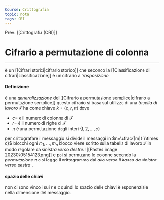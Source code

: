```yaml
---
Course: Crittografia
topic: nota
tags: CRI
---
```


Prev: [[Crittografia (CRI)]]

# Cifrario a permutazione di colonna
---
è un [[Cifrari storici|cifrario storico]] che secondo la [[Classificazione di cifrari|classificazione]] è un cifrario a _trasposizione_

#### Definizione
é una _generalizzazione_ del [[Cifrario a permutazione semplice|cifrario a permutazione semplice]]
questo cifrario si basa sul utilizzo di una _tabella di lavoro_ $\mathcal{T}$ ha come chiave $k= \langle c,r,\pi\rangle$ dove 
- $c=$ è il numero di colonne  di $\mathcal{T}$
- $r =$ é il numero di righe di $\mathcal{T}$
- $\pi$ è una permutazione degli interi $\{1,2,\dots,c\}$

per crittografare il messaggio si divide il messaggi in $n=\cfrac{|m|}{r\times c}$ blocchi ogni $m_{1},\dots,m_{n}$ blocco viene scritto sulla tabella di lavoro $\mathcal{T}$ in modo regolare da _sinistra verso destra_.
![[Pasted image 20230705154123.png]]
e poi si permutano le colonne secondo la _permutazione_ $\pi$ e si legge il crittogramma dal _alto verso il basso da sinistra verso destra_ .

#### spazio delle chiavi 
non ci sono vincoli sui $r$ e $c$ quindi lo spazio delle chiavi è esponenziale nella dimensione del messaggio.




